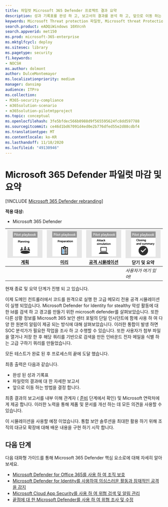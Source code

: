 ```yaml
---
title: 파일럿 Microsoft 365 Defender 프로젝트 결과 요약
description: 성과 기록표를 완성 하 고, 보고서의 결과를 분석 하 고, 앞으로 이동 하는 방법을 결정 하 여 파일럿 Microsoft 365 Defender 프로젝트를 마무리 합니다.
keywords: Microsoft Threat protection 파일럿, Microsoft threat Protection 프로젝트를 파일럿으로 실행 한 후에 수행할 작업, 프로덕션에서 Microsoft 위협 보호를 평가한 후 수행 해야 하는 작업, Microsoft Threat Protection 파일럿에서 배포로 전환, 사이버 보안, 고급 영구 위협, 엔터프라이즈 보안, 장치, 장치, id, 사용자, 데이터, 응용 프로그램, 인시던트, 자동화 된 조사, 개선, 고급 구하기
search.product: eADQiWindows 10XVcnh
search.appverid: met150
ms.prod: microsoft-365-enterprise
ms.mktglfcycl: deploy
ms.sitesec: library
ms.pagetype: security
f1.keywords:
- NOCSH
ms.author: dolmont
author: DulceMontemayor
ms.localizationpriority: medium
manager: dansimp
audience: ITPro
ms.collection:
- M365-security-compliance
- m365solution-scenario
- m365solution-pilotmtpproject
ms.topic: conceptual
ms.openlocfilehash: 3fe5bfdec566b0988d9f565595624fc8dd597788
ms.sourcegitcommit: ce46d1bd67091d4ed0e2b776dfed55e2d88cdbf4
ms.translationtype: MT
ms.contentlocale: ko-KR
ms.lasthandoff: 11/18/2020
ms.locfileid: "49130946"
---
```

# <a name="closing-and-summarizing-your-microsoft-365-defender-pilot"></a>Microsoft 365 Defender 파일럿 마감 및 요약  

[!INCLUDE [Microsoft 365 Defender rebranding](../includes/microsoft-defender.md)]


**적용 대상:**
- Microsoft 365 Defender



|[![계획](../../media/phase-diagrams/1-planning.png)](mtp-pilot-plan.md)<br/>[계획](mtp-pilot-plan.md) |[![준비](../../media/phase-diagrams/2-prepare.png)](prepare-mtpeval.md)<br/>[미리](prepare-mtpeval.md) | [![공격 시뮬레이션](../../media/phase-diagrams/3-simluate.png)](mtp-pilot-simulate.md)<br/>[공격 시뮬레이션](mtp-pilot-simulate.md) | ![닫기 및 요약](../../media/phase-diagrams/4-summary.png)<br/>닫기 및 요약|
|--|--|--|--|
|| | |*사용자가 여기 있어!*|


현재 종료 및 요약 단계가 진행 되 고 있습니다.

이제 도메인 컨트롤러에서 코드를 원격으로 실행 한 고급 메모리 전용 공격 시뮬레이션이 실행 되었습니다. Microsoft Defender for Identity for stealthy 악성 활동에 대 한 Id를 검색 하 고 경고를 만들기 위한 microsoft defender를 살펴보았습니다. 또한 다른 상황 정보를 Microsoft 365 보안 센터 포털의 단일 인시던트에 함께 사용 하 여 다양 한 원본의 알림이 제공 되는 방식에 대해 살펴보았습니다. 이러한 통합이 발생 하면 SOC 분석가가 필요한 작업을 조사 하 고 수행할 수 있습니다. 또한 사용자가 첨부 파일을 열거나 저장 한 후 해당 쿼리를 기반으로 검색을 만든 인바운드 전자 메일을 식별 하는 고급 구하기 쿼리를 만들었습니다.

모든 테스트가 완료 된 후 프로세스의 끝에 도달 했습니다.

최종 출력은 다음과 같습니다.

- 완성 된 성과 기록표
- 파일럿의 결과에 대 한 자세한 보고서
- 앞으로 이동 하는 방법을 결정 합니다.

최종 결과의 보고서를 내부 이해 관계자 ( [준비](https://docs.microsoft.com/microsoft-365/security/mtp/prepare-mtpeval) 단계에서 확인) 및 Microsoft 연락처에 게 제공 합니다. 이러한 노력을 통해 제품 및 문서를 개선 하는 데 모든 의견을 사용할 수 있습니다.

이 시뮬레이션을 사용할 예정 이었습니다. 통합 보안 솔루션을 최대한 활용 하기 위해 조직의 대규모 확장에 대해 배운 내용을 구현 하기 시작 합니다.

## <a name="next-step"></a>다음 단계
다음 대화형 가이드를 통해 Microsoft 365 Defender 핵심 요소로에 대해 자세히 알아보세요.
- [Microsoft Defender for Office 365를 사용 하 여 조직 보호](https://aka.ms/O365ATP-Interactive-Guide)
- [Microsoft Defender for Identity를 사용하여 의심스러운 활동과 잠재적인 공격을 감지](https://aka.ms/AATP-Interactive-Guide)
- [Microsoft Cloud App Security를 사용 하 여 위협 검색 및 알림 관리](https://aka.ms/DetectThreatsAndAlertsMCAS-InteractiveGuide)
- [끝점에 대 한 Microsoft Defender를 사용 하 여 위협 조사 및 수정](https://aka.ms/MDATP-IR-Interactive-Guide)
